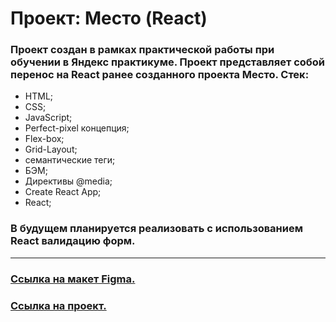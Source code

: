 # Проект: Место (React)

### Проект создан в рамках практической работы при обучении в Яндекс практикуме. Проект представляет собой перенос на React ранее созданного проекта Место. Стек:

- HTML;
- CSS;
- JavaScript;
- Perfect-pixel концепция;
- Flex-box;
- Grid-Layout;
- семантические теги;
- БЭМ;
- Директивы @media;
- Create React App;
- React;

### В будущем планируется реализовать с использованием React валидацию форм.

---

### [Ссылка на макет Figma.](https://www.figma.com/file/2cn9N9jSkmxD84oJik7xL7/JavaScript.-Sprint-4?node-id=0%3A1)
### [Ссылка на проект.](https://h1ze.github.io/mesto-react/)

